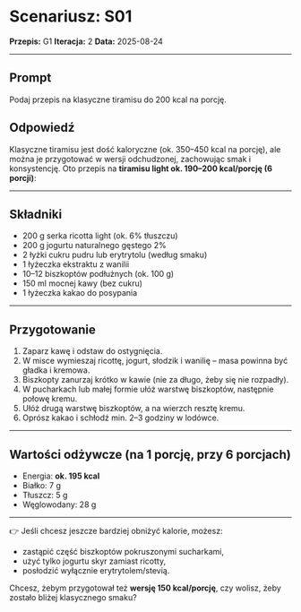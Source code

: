 ﻿# Scenariusz: S01
**Przepis:** G1
**Iteracja:** 2
**Data:** 2025-08-24

---

## Prompt
Podaj przepis na klasyczne tiramisu do 200 kcal na porcję.


## Odpowiedź
Klasyczne tiramisu jest dość kaloryczne (ok. 350–450 kcal na porcję), ale można je przygotować w wersji odchudzonej, zachowując smak i konsystencję. Oto przepis na **tiramisu light ok. 190–200 kcal/porcję (6 porcji)**:

---

## **Składniki**

* 200 g serka ricotta light (ok. 6% tłuszczu)
* 200 g jogurtu naturalnego gęstego 2%
* 2 łyżki cukru pudru lub erytrytolu (według smaku)
* 1 łyżeczka ekstraktu z wanilii
* 10–12 biszkoptów podłużnych (ok. 100 g)
* 150 ml mocnej kawy (bez cukru)
* 1 łyżeczka kakao do posypania

---

## **Przygotowanie**

1. Zaparz kawę i odstaw do ostygnięcia.
2. W misce wymieszaj ricottę, jogurt, słodzik i wanilię – masa powinna być gładka i kremowa.
3. Biszkopty zanurzaj krótko w kawie (nie za długo, żeby się nie rozpadły).
4. W pucharkach lub małej formie ułóż warstwę biszkoptów, następnie połowę kremu.
5. Ułóż drugą warstwę biszkoptów, a na wierzch resztę kremu.
6. Oprósz kakao i schłodź min. 2–3 godziny w lodówce.

---

## **Wartości odżywcze (na 1 porcję, przy 6 porcjach)**

* Energia: **ok. 195 kcal**
* Białko: 7 g
* Tłuszcz: 5 g
* Węglowodany: 28 g

---

👉 Jeśli chcesz jeszcze bardziej obniżyć kalorie, możesz:

* zastąpić część biszkoptów pokruszonymi sucharkami,
* użyć tylko jogurtu skyr zamiast ricotty,
* posłodzić wyłącznie erytrytolem/stevią.

Chcesz, żebym przygotował też **wersję 150 kcal/porcję**, czy wolisz, żeby zostało bliżej klasycznego smaku?
